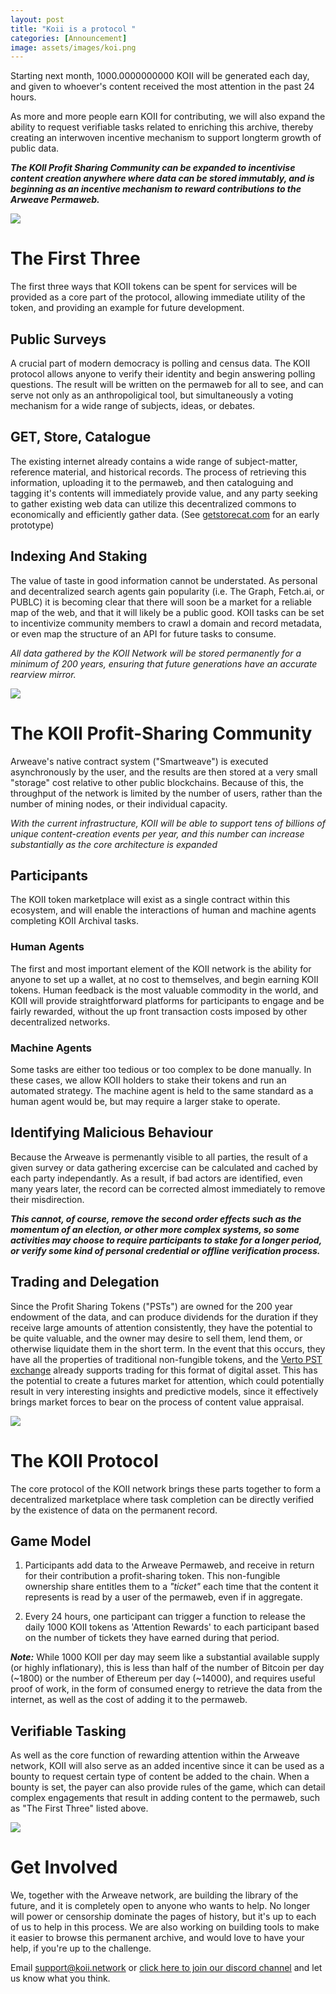 ```yaml
---
layout: post
title: "Koii is a protocol "
categories: [Announcement]
image: assets/images/koi.png
---
```


Starting next month, 1000.0000000000 KOII will be generated each day, and given to whoever's content received the most attention in the past 24 hours.

As more and more people earn KOII for contributing, we will also expand the ability to request verifiable tasks related to enriching this archive, thereby creating an interwoven incentive mechanism to support longterm growth of public data.

**_The KOII Profit Sharing Community can be expanded to incentivise content creation anywhere where data can be stored immutably, and is beginning as an incentive mechanism to reward contributions to the Arweave Permaweb._**

<img class="sectionDivider" src="./assets/images/koi-divider.png">

# The First Three

The first three ways that KOII tokens can be spent for services will be provided as a core part of the protocol, allowing immediate utility of the token, and providing an example for future development.

## Public Surveys

A crucial part of modern democracy is polling and census data. The KOII protocol allows anyone to verify their identity and begin answering polling questions. The result will be written on the permaweb for all to see, and can serve not only as an anthropoligical tool, but simultaneously a voting mechanism for a wide range of subjects, ideas, or debates.

## GET, Store, Catalogue

The existing internet already contains a wide range of subject-matter, reference material, and historical records. The process of retrieving this information, uploading it to the permaweb, and then cataloguing and tagging it's contents will immediately provide value, and any party seeking to gather existing web data can utilize this decentralized commons to economically and efficiently gather data. (See [getstorecat.com](https://getstorecat.com/) for an early prototype)

## Indexing And Staking

The value of taste in good information cannot be understated. As personal and decentralized search agents gain popularity (i.e. The Graph, Fetch.ai, or PUBLC) it is becoming clear that there will soon be a market for a reliable map of the web, and that it will likely be a public good. KOII tasks can be set to incentivize community members to crawl a domain and record metadata, or even map the structure of an API for future tasks to consume.

_All data gathered by the KOII Network will be stored permanently for a minimum of 200 years, ensuring that future generations have an accurate rearview mirror._

<img class="sectionDivider" src="./assets/images/koi-divider.png">

# The KOII Profit-Sharing Community

Arweave's native contract system ("Smartweave") is executed asynchronously by the user, and the results are then stored at a very small "storage" cost relative to other public blockchains. Because of this, the throughput of the network is limited by the number of users, rather than the number of mining nodes, or their individual capacity.

_With the current infrastructure, KOII will be able to support tens of billions of unique content-creation events per year, and this number can increase substantially as the core architecture is expanded_

## Participants

The KOII token marketplace will exist as a single contract within this ecosystem, and will enable the interactions of human and machine agents completing KOII Archival tasks.

### Human Agents

The first and most important element of the KOII network is the ability for anyone to set up a wallet, at no cost to themselves, and begin earning KOII tokens. Human feedback is the most valuable commodity in the world, and KOII will provide straightforward platforms for participants to engage and be fairly rewarded, without the up front transaction costs imposed by other decentralized networks.

### Machine Agents

Some tasks are either too tedious or too complex to be done manually. In these cases, we allow KOII holders to stake their tokens and run an automated strategy. The machine agent is held to the same standard as a human agent would be, but may require a larger stake to operate.

## Identifying Malicious Behaviour

Because the Arweave is permenantly visible to all parties, the result of a given survey or data gathering excercise can be calculated and cached by each party independantly. As a result, if bad actors are identified, even many years later, the record can be corrected almost immediately to remove their misdirection.

**_This cannot, of course, remove the second order effects such as the momentum of an election, or other more complex systems, so some activities may choose to require participants to stake for a longer period, or verify some kind of personal credential or offline verification process._**

## Trading and Delegation

Since the Profit Sharing Tokens ("PSTs") are owned for the 200 year endowment of the data, and can produce dividends for the duration if they receive large amounts of attention consistently, they have the potential to be quite valuable, and the owner may desire to sell them, lend them, or otherwise liquidate them in the short term. In the event that this occurs, they have all the properties of traditional non-fungible tokens, and the [Verto PST exchange](verto.exchange) already supports trading for this format of digital asset. This has the potential to create a futures market for attention, which could potentially result in very interesting insights and predictive models, since it effectively brings market forces to bear on the process of content value appraisal.

<img class="sectionDivider" src="./assets/images/koi-divider.png">

# The KOII Protocol

The core protocol of the KOII network brings these parts together to form a decentralized marketplace where task completion can be directly verified by the existence of data on the permanent record.

## Game Model

1. Participants add data to the Arweave Permaweb, and receive in return for their contribution a profit-sharing token. This non-fungible ownership share entitles them to a _"ticket"_ each time that the content it represents is read by a user of the permaweb, even if in aggregate.

2. Every 24 hours, one participant can trigger a function to release the daily 1000 KOII tokens as 'Attention Rewards' to each participant based on the number of tickets they have earned during that period.

**_Note:_** While 1000 KOII per day may seem like a substantial available supply (or highly inflationary), this is less than half of the number of Bitcoin per day (~1800) or the number of Ethereum per day (~14000), and requires useful proof of work, in the form of consumed energy to retrieve the data from the internet, as well as the cost of adding it to the permaweb.

## Verifiable Tasking

As well as the core function of rewarding attention within the Arweave network, KOII will also serve as an added incentive since it can be used as a bounty to request certain type of content be added to the chain. When a bounty is set, the payer can also provide rules of the game, which can detail complex engagements that result in adding content to the permaweb, such as "The First Three" listed above.

<img class="sectionDivider" src="./assets/images/koi-divider.png">

# Get Involved

We, together with the Arweave network, are building the library of the future, and it is completely open to anyone who wants to help. No longer will power or censorship dominate the pages of history, but it's up to each of us to help in this process. We are also working on building tools to make it easier to browse this permanent archive, and would love to have your help, if you're up to the challenge.

Email [support@koii.network](mailto:support@koii.network) or [click here to join our discord channel](https://discord.gg/koii-network) and let us know what you think.
